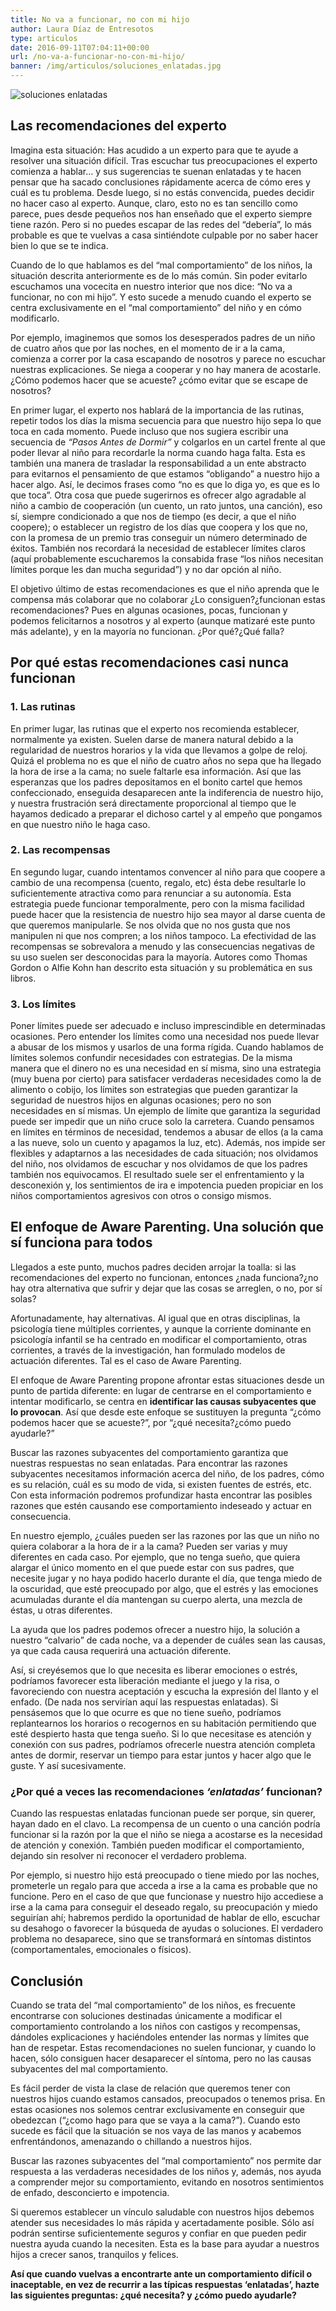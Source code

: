 ```yaml
---
title: No va a funcionar, no con mi hijo
author: Laura Díaz de Entresotos
type: articulos
date: 2016-09-11T07:04:11+00:00
url: /no-va-a-funcionar-no-con-mi-hijo/
banner: /img/articulos/soluciones_enlatadas.jpg
---
```

![soluciones enlatadas][pic1]
## Las recomendaciones del experto

Imagina esta situación: Has acudido a un experto para que te ayude a resolver una situación difícil. Tras escuchar tus preocupaciones el experto comienza a hablar&#8230; y sus sugerencias te suenan enlatadas y te hacen pensar que ha sacado conclusiones rápidamente acerca de cómo eres y cuál es tu problema. Desde luego, si no estás convencida, puedes decidir no hacer caso al experto. Aunque, claro, esto no es tan sencillo como parece, pues desde pequeños nos han enseñado que el experto siempre tiene razón. Pero si no puedes escapar de las redes del “debería”, lo más probable es que te vuelvas a casa sintiéndote culpable por no saber hacer bien lo que se te indica.

Cuando de lo que hablamos es del “mal comportamiento” de los niños, la situación descrita anteriormente es de lo más común. Sin poder evitarlo escuchamos una vocecita en nuestro interior que nos dice: “No va a funcionar, no con mi hijo”. Y esto sucede a menudo cuando el experto se centra exclusivamente en el “mal comportamiento” del niño y en cómo modificarlo.

Por ejemplo, imaginemos que somos los desesperados padres de un niño de cuatro años que por las noches, en el momento de ir a la cama, comienza a correr por la casa escapando de nosotros y parece no escuchar nuestras explicaciones. Se niega a cooperar y no hay manera de acostarle. ¿Cómo podemos hacer que se acueste? ¿cómo evitar que se escape de nosotros?

En primer lugar, el experto nos hablará de la importancia de las rutinas, repetir todos los días la misma secuencia para que nuestro hijo sepa lo que toca en cada momento. Puede incluso que nos sugiera escribir una secuencia de _“Pasos Antes de Dormir”_ y colgarlos en un cartel frente al que poder llevar al niño para recordarle la norma cuando haga falta. Esta es también una manera de trasladar la responsabilidad a un ente abstracto para evitarnos el pensamiento de que estamos “obligando” a nuestro hijo a hacer algo. Así, le decimos frases como “no es que lo diga yo, es que es lo que toca”. Otra cosa que puede sugerirnos es ofrecer algo agradable al niño a cambio de cooperación (un cuento, un rato juntos, una canción), eso sí, siempre condicionado a que nos de tiempo (es decir, a que el niño coopere); o establecer un registro de los días que coopera y los que no, con la promesa de un premio tras conseguir un número determinado de éxitos. También nos recordará la necesidad de establecer límites claros (aquí probablemente escucharemos la consabida frase “los niños necesitan límites porque les dan mucha seguridad”) y no dar opción al niño.

El objetivo último de estas recomendaciones es que el niño aprenda que le compensa más colaborar que no colaborar ¿Lo consiguen?¿funcionan estas recomendaciones? Pues en algunas ocasiones, pocas, funcionan y podemos felicitarnos a nosotros y al experto (aunque matizaré este punto más adelante), y en la mayoría no funcionan. ¿Por qué?¿Qué falla?

## Por qué estas recomendaciones casi nunca funcionan

### 1. Las rutinas

En primer lugar, las rutinas que el experto nos recomienda establecer, normalmente ya existen. Suelen darse de manera natural debido a la regularidad de nuestros horarios y la vida que llevamos a golpe de reloj. Quizá el problema no es que el niño de cuatro años no sepa que ha llegado la hora de irse a la cama; no suele faltarle esa información. Así que las esperanzas que los padres depositamos en el bonito cartel que hemos confeccionado, enseguida desaparecen ante la indiferencia de nuestro hijo, y nuestra frustración será directamente proporcional al tiempo que le hayamos dedicado a preparar el dichoso cartel y al empeño que pongamos en que nuestro niño le haga caso.

### 2. Las recompensas

En segundo lugar, cuando intentamos convencer al niño para que coopere a cambio de una recompensa (cuento, regalo, etc) ésta debe resultarle lo suficientemente atractiva como para renunciar a su autonomía. Esta estrategia puede funcionar temporalmente, pero con la misma facilidad puede hacer que la resistencia de nuestro hijo sea mayor al darse cuenta de que queremos manipularle. Se nos olvida que no nos gusta que nos manipulen ni que nos compren; a los niños tampoco. La efectividad de las recompensas se sobrevalora a menudo y las consecuencias negativas de su uso suelen ser desconocidas para la mayoría. Autores como Thomas Gordon o Alfie Kohn han descrito esta situación y su problemática en sus libros.

### 3. Los límites

Poner límites puede ser adecuado e incluso imprescindible en determinadas ocasiones. Pero entender los límites como una necesidad nos puede llevar a abusar de los mismos y usarlos de una forma rígida. Cuando hablamos de límites solemos confundir necesidades con estrategias. De la misma manera que el dinero no es una necesidad en sí misma, sino una estrategia (muy buena por cierto) para satisfacer verdaderas necesidades como la de alimento o cobijo, los límites son estrategias que pueden garantizar la seguridad de nuestros hijos en algunas ocasiones; pero no son necesidades en sí mismas. Un ejemplo de límite que garantiza la seguridad puede ser impedir que un niño cruce solo la carretera. Cuando pensamos en límites en términos de necesidad, tendemos a abusar de ellos (a la cama a las nueve, solo un cuento y apagamos la luz, etc). Además, nos impide ser flexibles y adaptarnos a las necesidades de cada situación; nos olvidamos del niño, nos olvidamos de escuchar y nos olvidamos de que los padres también nos equivocamos. El resultado suele ser el enfrentamiento y la desconexión y, los sentimientos de ira e impotencia pueden propiciar en los niños comportamientos agresivos con otros o consigo mismos.

## El enfoque de Aware Parenting. Una solución que sí funciona para todos

Llegados a este punto, muchos padres deciden arrojar la toalla: si las recomendaciones del experto no funcionan, entonces ¿nada funciona?¿no hay otra alternativa que sufrir y dejar que las cosas se arreglen, o no, por sí solas?

Afortunadamente, hay alternativas. Al igual que en otras disciplinas, la psicología tiene múltiples corrientes, y aunque la corriente dominante en psicología infantil se ha centrado en modificar el comportamiento, otras corrientes, a través de la investigación, han formulado modelos de actuación diferentes. Tal es el caso de Aware Parenting.

El enfoque de Aware Parenting propone afrontar estas situaciones desde un punto de partida diferente: en lugar de centrarse en el comportamiento e intentar modificarlo, se centra en **identificar las causas subyacentes que lo provocan**. Así que desde este enfoque se sustituyen la pregunta “¿cómo podemos hacer que se acueste?”, por “¿qué necesita?¿cómo puedo ayudarle?”

Buscar las razones subyacentes del comportamiento garantiza que nuestras respuestas no sean enlatadas. Para encontrar las razones subyacentes necesitamos información acerca del niño, de los padres, cómo es su relación, cuál es su modo de vida, si existen fuentes de estrés, etc. Con esta información podremos profundizar hasta encontrar las posibles razones que estén causando ese comportamiento indeseado y actuar en consecuencia.

En nuestro ejemplo, ¿cuáles pueden ser las razones por las que un niño no quiera colaborar a la hora de ir a la cama? Pueden ser varias y muy diferentes en cada caso. Por ejemplo, que no tenga sueño, que quiera alargar el único momento en el que puede estar con sus padres, que necesite jugar y no haya podido hacerlo durante el día, que tenga miedo de la oscuridad, que esté preocupado por algo, que el estrés y las emociones acumuladas durante el día mantengan su cuerpo alerta, una mezcla de éstas, u otras diferentes.

La ayuda que los padres podemos ofrecer a nuestro hijo, la solución a nuestro “calvario” de cada noche, va a depender de cuáles sean las causas, ya que cada causa requerirá una actuación diferente.

Así, si creyésemos que lo que necesita es liberar emociones o estrés, podríamos favorecer esta liberación mediante el juego y la risa, o favoreciendo con nuestra aceptación y escucha la expresión del llanto y el enfado. (De nada nos servirían aquí las respuestas enlatadas). Si pensásemos que lo que ocurre es que no tiene sueño, podríamos replantearnos los horarios o recogernos en su habitación permitiendo que esté despierto hasta que tenga sueño. Si lo que necesitase es atención y conexión con sus padres, podríamos ofrecerle nuestra atención completa antes de dormir, reservar un tiempo para estar juntos y hacer algo que le guste. Y así sucesivamente.

### ¿Por qué a veces las recomendaciones _‘enlatadas’_ funcionan?

Cuando las respuestas enlatadas funcionan puede ser porque, sin querer, hayan dado en el clavo. La recompensa de un cuento o una canción podría funcionar si la razón por la que el niño se niega a acostarse es la necesidad de atención y conexión. También pueden modificar el comportamiento, dejando sin resolver ni reconocer el verdadero problema.

Por ejemplo, si nuestro hijo está preocupado o tiene miedo por las noches, prometerle un regalo para que acceda a irse a la cama es probable que no funcione. Pero en el caso de que que funcionase y nuestro hijo accediese a irse a la cama para conseguir el deseado regalo, su preocupación y miedo seguirían ahí; habremos perdido la oportunidad de hablar de ello, escuchar su desahogo o favorecer la búsqueda de ayudas o soluciones. El verdadero problema no desaparece, sino que se transformará en síntomas distintos (comportamentales, emocionales o físicos).

## Conclusión

Cuando se trata del “mal comportamiento” de los niños, es frecuente encontrarse con soluciones destinadas únicamente a modificar el comportamiento controlando a los niños con castigos y recompensas, dándoles explicaciones y haciéndoles entender las normas y límites que han de respetar. Estas recomendaciones no suelen funcionar, y cuando lo hacen, sólo consiguen hacer desaparecer el síntoma, pero no las causas subyacentes del mal comportamiento.

Es fácil perder de vista la clase de relación que queremos tener con nuestros hijos cuando estamos cansados, preocupados o tenemos prisa. En estas ocasiones nos solemos centrar exclusivamente en conseguir que obedezcan (“¿como hago para que se vaya a la cama?”). Cuando esto sucede es fácil que la situación se nos vaya de las manos y acabemos enfrentándonos, amenazando o chillando a nuestros hijos.

Buscar las razones subyacentes del “mal comportamiento” nos permite dar respuesta a las verdaderas necesidades de los niños y, además, nos ayuda a comprender mejor su comportamiento, evitando en nosotros sentimientos de enfado, desconcierto e impotencia.

Si queremos establecer un vínculo saludable con nuestros hijos debemos atender sus necesidades lo más rápida y acertadamente posible. Sólo así podrán sentirse suficientemente seguros y confiar en que pueden pedir nuestra ayuda cuando la necesiten. Esta es la base para ayudar a nuestros hijos a crecer sanos, tranquilos y felices.

**Así que cuando vuelvas a encontrarte ante un comportamiento difícil o inaceptable, en vez de recurrir a las típicas respuestas ‘enlatadas’, hazte las siguientes preguntas: ¿qué necesita? y ¿cómo puedo ayudarle?**

 [pic1]: /img/articulos/soluciones_enlatadas.jpg